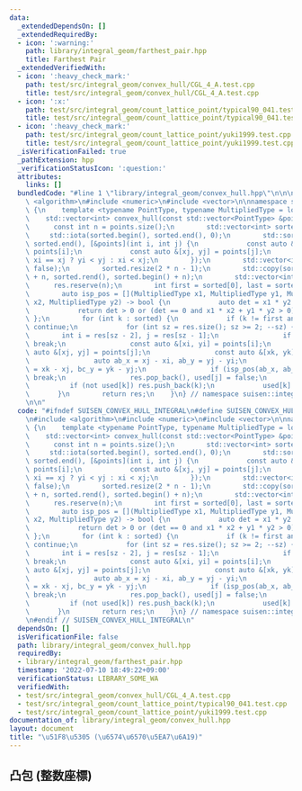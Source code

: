 ```yaml
---
data:
  _extendedDependsOn: []
  _extendedRequiredBy:
  - icon: ':warning:'
    path: library/integral_geom/farthest_pair.hpp
    title: Farthest Pair
  _extendedVerifiedWith:
  - icon: ':heavy_check_mark:'
    path: test/src/integral_geom/convex_hull/CGL_4_A.test.cpp
    title: test/src/integral_geom/convex_hull/CGL_4_A.test.cpp
  - icon: ':x:'
    path: test/src/integral_geom/count_lattice_point/typical90_041.test.cpp
    title: test/src/integral_geom/count_lattice_point/typical90_041.test.cpp
  - icon: ':heavy_check_mark:'
    path: test/src/integral_geom/count_lattice_point/yuki1999.test.cpp
    title: test/src/integral_geom/count_lattice_point/yuki1999.test.cpp
  _isVerificationFailed: true
  _pathExtension: hpp
  _verificationStatusIcon: ':question:'
  attributes:
    links: []
  bundledCode: "#line 1 \"library/integral_geom/convex_hull.hpp\"\n\n\n\n#include\
    \ <algorithm>\n#include <numeric>\n#include <vector>\n\nnamespace suisen::integral_geometry\
    \ {\n    template <typename PointType, typename MultipliedType = long long>\n\
    \    std::vector<int> convex_hull(const std::vector<PointType> &points) {\n  \
    \      const int n = points.size();\n        std::vector<int> sorted(n);\n   \
    \     std::iota(sorted.begin(), sorted.end(), 0);\n        std::sort(sorted.begin(),\
    \ sorted.end(), [&points](int i, int j) {\n            const auto &[xi, yi] =\
    \ points[i];\n            const auto &[xj, yj] = points[j];\n            return\
    \ xi == xj ? yi < yj : xi < xj;\n        });\n        std::vector<int8_t> used(n,\
    \ false);\n        sorted.resize(2 * n - 1);\n        std::copy(sorted.rbegin()\
    \ + n, sorted.rend(), sorted.begin() + n);\n        std::vector<int> res;\n  \
    \      res.reserve(n);\n        int first = sorted[0], last = sorted[n - 1];\n\
    \        auto isp_pos = [](MultipliedType x1, MultipliedType y1, MultipliedType\
    \ x2, MultipliedType y2) -> bool {\n            auto det = x1 * y2 - y1 * x2;\n\
    \            return det > 0 or (det == 0 and x1 * x2 + y1 * y2 > 0);\n       \
    \ };\n        for (int k : sorted) {\n            if (k != first and used[k])\
    \ continue;\n            for (int sz = res.size(); sz >= 2; --sz) {\n        \
    \        int i = res[sz - 2], j = res[sz - 1];\n                if (j == last)\
    \ break;\n                const auto &[xi, yi] = points[i];\n                const\
    \ auto &[xj, yj] = points[j];\n                const auto &[xk, yk] = points[k];\n\
    \                auto ab_x = xj - xi, ab_y = yj - yi;\n                auto bc_x\
    \ = xk - xj, bc_y = yk - yj;\n                if (isp_pos(ab_x, ab_y, bc_x, bc_y))\
    \ break;\n                res.pop_back(), used[j] = false;\n            }\n  \
    \          if (not used[k]) res.push_back(k);\n            used[k] = true;\n \
    \       }\n        return res;\n    }\n} // namespace suisen::integral_geometry\n\
    \n\n"
  code: "#ifndef SUISEN_CONVEX_HULL_INTEGRAL\n#define SUISEN_CONVEX_HULL_INTEGRAL\n\
    \n#include <algorithm>\n#include <numeric>\n#include <vector>\n\nnamespace suisen::integral_geometry\
    \ {\n    template <typename PointType, typename MultipliedType = long long>\n\
    \    std::vector<int> convex_hull(const std::vector<PointType> &points) {\n  \
    \      const int n = points.size();\n        std::vector<int> sorted(n);\n   \
    \     std::iota(sorted.begin(), sorted.end(), 0);\n        std::sort(sorted.begin(),\
    \ sorted.end(), [&points](int i, int j) {\n            const auto &[xi, yi] =\
    \ points[i];\n            const auto &[xj, yj] = points[j];\n            return\
    \ xi == xj ? yi < yj : xi < xj;\n        });\n        std::vector<int8_t> used(n,\
    \ false);\n        sorted.resize(2 * n - 1);\n        std::copy(sorted.rbegin()\
    \ + n, sorted.rend(), sorted.begin() + n);\n        std::vector<int> res;\n  \
    \      res.reserve(n);\n        int first = sorted[0], last = sorted[n - 1];\n\
    \        auto isp_pos = [](MultipliedType x1, MultipliedType y1, MultipliedType\
    \ x2, MultipliedType y2) -> bool {\n            auto det = x1 * y2 - y1 * x2;\n\
    \            return det > 0 or (det == 0 and x1 * x2 + y1 * y2 > 0);\n       \
    \ };\n        for (int k : sorted) {\n            if (k != first and used[k])\
    \ continue;\n            for (int sz = res.size(); sz >= 2; --sz) {\n        \
    \        int i = res[sz - 2], j = res[sz - 1];\n                if (j == last)\
    \ break;\n                const auto &[xi, yi] = points[i];\n                const\
    \ auto &[xj, yj] = points[j];\n                const auto &[xk, yk] = points[k];\n\
    \                auto ab_x = xj - xi, ab_y = yj - yi;\n                auto bc_x\
    \ = xk - xj, bc_y = yk - yj;\n                if (isp_pos(ab_x, ab_y, bc_x, bc_y))\
    \ break;\n                res.pop_back(), used[j] = false;\n            }\n  \
    \          if (not used[k]) res.push_back(k);\n            used[k] = true;\n \
    \       }\n        return res;\n    }\n} // namespace suisen::integral_geometry\n\
    \n#endif // SUISEN_CONVEX_HULL_INTEGRAL\n"
  dependsOn: []
  isVerificationFile: false
  path: library/integral_geom/convex_hull.hpp
  requiredBy:
  - library/integral_geom/farthest_pair.hpp
  timestamp: '2022-07-10 18:49:22+09:00'
  verificationStatus: LIBRARY_SOME_WA
  verifiedWith:
  - test/src/integral_geom/convex_hull/CGL_4_A.test.cpp
  - test/src/integral_geom/count_lattice_point/typical90_041.test.cpp
  - test/src/integral_geom/count_lattice_point/yuki1999.test.cpp
documentation_of: library/integral_geom/convex_hull.hpp
layout: document
title: "\u51F8\u5305 (\u6574\u6570\u5EA7\u6A19)"
---
```

## 凸包 (整数座標)
